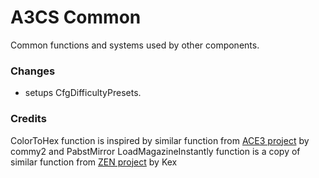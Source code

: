 # A3CS Common
Common functions and systems used by other components.

### Changes
- setups CfgDifficultyPresets.

### Credits
ColorToHex function is inspired by similar function from [ACE3 project](https://github.com/acemod/ACE3) by commy2 and PabstMirror
LoadMagazineInstantly function is a copy of similar function from [ZEN project](https://github.com/zen-mod/ZEN) by Kex

